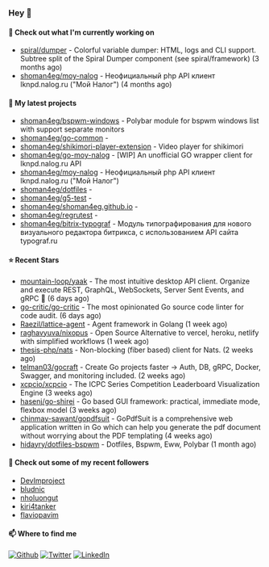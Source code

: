 ### Hey 👋

#### 👷 Check out what I'm currently working on

- [spiral/dumper](https://github.com/spiral/dumper) - Colorful variable dumper: HTML, logs and CLI support. Subtree split of the Spiral Dumper component (see spiral/framework) (3 months ago)
- [shoman4eg/moy-nalog](https://github.com/shoman4eg/moy-nalog) - Неофициальный php API клиент lknpd.nalog.ru (&#34;Мой Налог&#34;)  (4 months ago)

#### 🌱 My latest projects

- [shoman4eg/bspwm-windows](https://github.com/shoman4eg/bspwm-windows) - Polybar module for bspwm windows list with support separate monitors
- [shoman4eg/go-common](https://github.com/shoman4eg/go-common) - 
- [shoman4eg/shikimori-player-extension](https://github.com/shoman4eg/shikimori-player-extension) - Video player for shikimori
- [shoman4eg/go-moy-nalog](https://github.com/shoman4eg/go-moy-nalog) - [WIP] An unofficial GO wrapper client for lknpd.nalog.ru API 
- [shoman4eg/moy-nalog](https://github.com/shoman4eg/moy-nalog) - Неофициальный php API клиент lknpd.nalog.ru (&#34;Мой Налог&#34;) 
- [shoman4eg/dotfiles](https://github.com/shoman4eg/dotfiles) - 
- [shoman4eg/g5-test](https://github.com/shoman4eg/g5-test) - 
- [shoman4eg/shoman4eg.github.io](https://github.com/shoman4eg/shoman4eg.github.io) - 
- [shoman4eg/regrutest](https://github.com/shoman4eg/regrutest) - 
- [shoman4eg/bitrix-typograf](https://github.com/shoman4eg/bitrix-typograf) - Модуль типографирования для нового визуального редактора битрикса, с использованием API сайта typograf.ru

#### ⭐ Recent Stars

- [mountain-loop/yaak](https://github.com/mountain-loop/yaak) - The most intuitive desktop API client. Organize and execute REST, GraphQL, WebSockets, Server Sent Events, and gRPC 🦬 (6 days ago)
- [go-critic/go-critic](https://github.com/go-critic/go-critic) - The most opinionated Go source code linter for code audit. (6 days ago)
- [Raezil/lattice-agent](https://github.com/Raezil/lattice-agent) - Agent framework in Golang (1 week ago)
- [raghavyuva/nixopus](https://github.com/raghavyuva/nixopus) - Open Source Alternative to vercel, heroku, netlify with simplified workflows (1 week ago)
- [thesis-php/nats](https://github.com/thesis-php/nats) - Non-blocking (fiber based) client for Nats. (2 weeks ago)
- [telman03/gocraft](https://github.com/telman03/gocraft) - Create Go projects faster → Auth, DB, gRPC, Docker, Swagger, and monitoring included. (2 weeks ago)
- [xcpcio/xcpcio](https://github.com/xcpcio/xcpcio) - The ICPC Series Competition Leaderboard Visualization Engine (3 weeks ago)
- [hasenj/go-shirei](https://github.com/hasenj/go-shirei) - Go based GUI framework: practical, immediate mode, flexbox model (3 weeks ago)
- [chinmay-sawant/gopdfsuit](https://github.com/chinmay-sawant/gopdfsuit) - GoPdfSuit is a comprehensive web application written in Go which can help you generate the pdf document without worrying about the PDF templating (4 weeks ago)
- [hidayry/dotfiles-bspwm](https://github.com/hidayry/dotfiles-bspwm) - Dotfiles, Bspwm, Eww, Polybar (1 month ago)

#### 👯 Check out some of my recent followers

- [DevImproject](https://github.com/DevImproject)
- [bludnic](https://github.com/bludnic)
- [nholuongut](https://github.com/nholuongut)
- [kiri4tanker](https://github.com/kiri4tanker)
- [flaviopavim](https://github.com/flaviopavim)


#### 📫 Where to find me
<p>
<a href="https://github.com/shoman4eg" target="_blank"><img alt="Github" src="https://img.shields.io/badge/GitHub-%2312100E.svg?&style=for-the-badge&logo=Github&logoColor=white" /></a>
<a href="https://twitter.com/shoman4eg" target="_blank"><img alt="Twitter" src="https://img.shields.io/badge/twitter-%231DA1F2.svg?&style=for-the-badge&logo=twitter&logoColor=white" /></a>
<a href="https://www.linkedin.com/in/artemdubinin/" target="_blank"><img alt="LinkedIn" src="https://img.shields.io/badge/linkedin-%230077B5.svg?&style=for-the-badge&logo=linkedin&logoColor=white" /></a>
</p>
